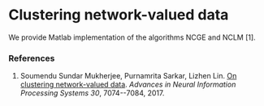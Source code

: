 # Clustering network-valued data

We provide Matlab implementation of the algorithms NCGE and NCLM [1].

### References
1. Soumendu Sundar Mukherjee, Purnamrita Sarkar, Lizhen Lin. [On clustering network-valued data](https://papers.nips.cc/paper/7282-on-clustering-network-valued-data). _Advances in Neural Information Processing Systems 30_, 7074--7084, 2017.
